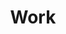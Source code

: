 ---
layout: page
title: Work
background_style: bg-dark
background_image: url('assets/img/backgrounds/image-from-rawpixel-id-1199650-jpeg.jpg')
# Add a link to the the top menu
menus:
  header:
    title: Work
    weight: 2

sections:
- type: portfolio.html
  title: Projects
  section_id: projects
  background_style: bg-dark
  projects:
    - title: Project 1
      text: This is a very short project description.
      # the images are located in:
      # img/portfolio/fullsize
      # img/portfolio/thumbnails
      icon: 1.jpg
      url: '#'
    - title: Project 2
      text: This is a very short project description.
      icon: 2.jpg
      url: '#'
    - title: Project 3
      text: This is a very short project description.
      icon: 3.jpg
      url: '#'
    - title: Project 4
      text: This is a very short project description.
      icon: 4.jpg
      url: '#'
    - title: Project 5
      text: This is a very short project description.
      icon: 5.jpg
      url: '#'
    - title: Project 6
      text: This is a very short project description.
      icon: 6.jpg
      url: '#'

- type: aside.html
  section_id: aside
  title: Free Download at Start Bootstrap!
  actions:
    - title: Download Now!
      url: https://startbootstrap.com/themes/creative/
      class: btn-light

- type: portfolio.html
  title: Publications
  section_id: publications
  background_style: bg-dark
  projects:
    - title: Project 1
      text: This is a very short project description.
      # the images are located in:
      # img/portfolio/fullsize
      # img/portfolio/thumbnails
      icon: 1.jpg
      url: '#'
    - title: Project 2
      text: This is a very short project description.
      icon: 2.jpg
      url: '#'
    - title: Project 3
      text: This is a very short project description.
      icon: 3.jpg
      url: '#'
    - title: Project 4
      text: This is a very short project description.
      icon: 4.jpg
      url: '#'
    - title: Project 5
      text: This is a very short project description.
      icon: 5.jpg
      url: '#'
    - title: Project 6
      text: This is a very short project description.
      icon: 6.jpg
      url: '#'

---